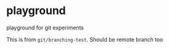 # playground
playground for git experiments

This is from `git/branching-test`. Should be remote branch too
